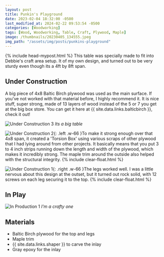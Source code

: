 ```yaml
---
layout: post
title: Punkin's Playground
date: 2023-02-04 18:32:00 -0500
last_modified_at: 2024-02-22 09:53:54 -0500
categories: [Woodworking]
tags: [Wood, Woodworking, Table, Craft, Plywood, Maple]
image: /thumbnails/20230405_134555.jpeg
img_path: "/assets/img/posts/punkins-playground"
---
```

{% include head-mypost.html %}
This table was specially made to fit into Debbie's craft area setup. It of my own design, and turned out to be very sturdy even though its a 4ft by 8ft span.

## Under Construction

A big piece of 4x8 Baltic Birch plywood was used as the main surface. If you've not worked with that material before, I highly recommend it. It is nice stuff, super strong, made of 13 layers of wood instead of the 5 or 7 you get at the big box store. You can get it here at {{ site.data.links.balticbirch }}, check it out!

![Under Construction 3][Under Construction 3]
_Its a big table_

![Under Construction 2][Under Construction 2]{: .left .w-66 }To make it strong enough over that 4x8 span, it created a 'Torsion Box' using various scraps of other plywood that I had lying around from other projects. It basically means that you put 3 to 4 inch strips running down the length and width of the plywood, which makes it incredibly strong. The maple trim around the outside also helped with the structural integrity.
{% include clear-float.html %}

![Under Construction 1][Under Construction 1]{: .right .w-66 }The legs worked well. I was a little nervous about this design at the outset, but it turned out rock solid, with 12 screws on each leg securing it to the top.
{% include clear-float.html %}

## In Play

![In Production 1][In Production 1]
_I'm a crafty one_

## Materials

- Baltic Birch plywood for the top and legs
- Maple trim
- {{ site.data.links.shaper }} to carve the inlay
- Gray epoxy for the inlay

[Under Construction 1]: IMG_0558.jpeg
[Under Construction 2]: IMG_0559.jpeg
[Under Construction 3]: IMG_0560.jpeg
[In Production 1]: 20230405_134555.jpeg
[KJP]: https://www.kjpselecthardwoods.com/pages/baltic-birch-plywood

